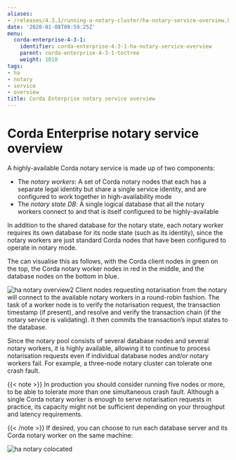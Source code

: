 ```yaml
---
aliases:
- /releases/4.3.1/running-a-notary-cluster/ha-notary-service-overview.html
date: '2020-01-08T09:59:25Z'
menu:
  corda-enterprise-4-3-1:
    identifier: corda-enterprise-4-3-1-ha-notary-service-overview
    parent: corda-enterprise-4-3-1-toctree
    weight: 1010
tags:
- ha
- notary
- service
- overview
title: Corda Enterprise notary service overview
---
```



# Corda Enterprise notary service overview

A highly-available Corda notary service is made up of two components:



* The *notary workers*: A set of Corda notary nodes that each has a separate legal identity but
share a single service identity, and are configured to work together in high-availability mode
* The *notary state DB*: A single logical database that all the notary workers connect to and
that is itself configured to be highly-available


In addition to the shared database for the notary state, each notary worker requires its own
database for its node state (such as its identity), since the notary workers are just standard
Corda nodes that have been configured to operate in notary mode.

The can visualise this as follows, with the Corda client nodes in green on the top, the Corda
notary worker nodes in red in the middle, and the database nodes on the bottom in blue.

![ha notary overview2](running-a-notary-cluster/resources/ha-notary-overview2.png "ha notary overview2")
Client nodes requesting notarisation from the notary will connect to the available notary workers
in a round-robin fashion. The task of a worker node is to verify the notarisation request, the
transaction timestamp (if present), and resolve and verify the transaction chain (if the notary
service is validating). It then commits the transaction’s input states to the database.

Since the notary pool consists of several database nodes and several notary workers, it is highly
available, allowing it to continue to process notarisation requests even if individual database
nodes and/or notary workers fail. For example, a three-node notary cluster can tolerate one crash
fault.

{{< note >}}
In production you should consider running five nodes or more, to be able to
tolerate more than one simultaneous crash fault. Although a single Corda notary
worker is enough to serve notarisation requests in practice, its capacity might
not be sufficient depending on your throughput and latency requirements.

{{< /note >}}
If desired, you can choose to run each database server and its Corda notary worker on the same
machine:

![ha notary colocated](running-a-notary-cluster/resources/ha-notary-colocated.png "ha notary colocated")
